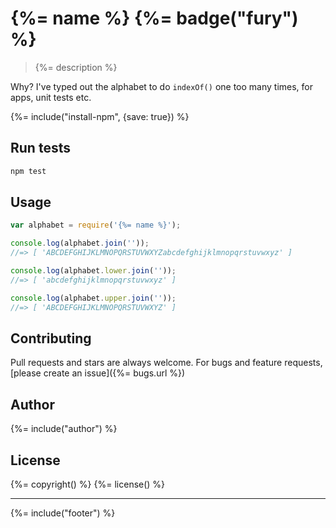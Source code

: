 # {%= name %} {%= badge("fury") %}

> {%= description %}

Why? I've typed out the alphabet to do `indexOf()` one too many times, for apps, unit tests etc.

{%= include("install-npm", {save: true}) %}

## Run tests

```bash
npm test
```

## Usage

```js
var alphabet = require('{%= name %}');

console.log(alphabet.join(''));
//=> [ 'ABCDEFGHIJKLMNOPQRSTUVWXYZabcdefghijklmnopqrstuvwxyz' ]

console.log(alphabet.lower.join(''));
//=> [ 'abcdefghijklmnopqrstuvwxyz' ]

console.log(alphabet.upper.join(''));
//=> [ 'ABCDEFGHIJKLMNOPQRSTUVWXYZ' ]
```

## Contributing
Pull requests and stars are always welcome. For bugs and feature requests, [please create an issue]({%= bugs.url %})

## Author
{%= include("author") %}

## License
{%= copyright() %}
{%= license() %}

***

{%= include("footer") %}
